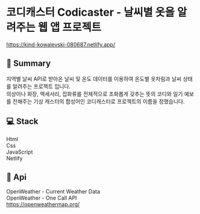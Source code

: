 # 코디캐스터 Codicaster - 날씨별 옷을 알려주는 웹 앱 프로젝트
https://kind-kowalevski-080687.netlify.app/

## :page_facing_up: Summary
지역별 날씨 API로 받아온 날씨 및 온도 데이터를 이용하여 온도별 옷차림과 날씨 상태를 알려주는 프로젝트 입니다.  
의상이나 화장, 액세서리, 잡화류를 전체적으로 조화롭게 갖추는 뜻의 코디와 일기 예보를 전해주는 기상 캐스터의 합성어인 코디캐스터로 프로젝트의 이름을 정했습니다.

## :computer: Stack
Html  
Css  
JavaScript  
Netlify

## :satellite: Api
OpenWeather - Current Weather Data  
OpenWeather - One Call API  
https://openweathermap.org/
